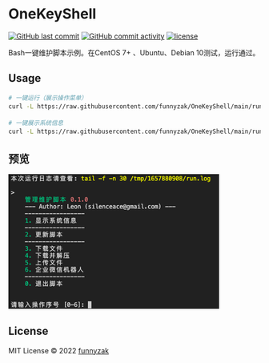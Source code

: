# OneKeyShell

[![GitHub last commit][last-commit-image]][repository-url]
[![GitHub commit activity][commit-activity-image]][repository-url]
[![license][license-image]][repository-url]

[commit-activity-image]: https://img.shields.io/github/commit-activity/m/funnyzak/OneKeyShell?style=flat-square
[last-commit-image]: https://img.shields.io/github/last-commit/funnyzak/OneKeyShell?style=flat-square
[license-image]: https://img.shields.io/github/license/funnyzak/OneKeyShell.svg?style=flat-square
[repository-url]: https://github.com/funnyzak/OneKeyShell

Bash一键维护脚本示例。在CentOS 7+ 、Ubuntu、Debian 10测试，运行通过。

## Usage

```bash
# 一键运行（展示操作菜单）
curl -L https://raw.githubusercontent.com/funnyzak/OneKeyShell/main/run.sh -o run.sh && chmod +x run.sh && sudo ./run.sh

# 一键展示系统信息
curl -L https://raw.githubusercontent.com/funnyzak/OneKeyShell/main/run.sh -o run.sh && chmod +x run.sh && sudo ./run.sh show_system_info
```

## 预览

![demo](https://raw.githubusercontent.com/funnyzak/OneKeyShell/main/demo/demo.png)

## License

MIT License © 2022 [funnyzak](https://github.com/funnyzak)
